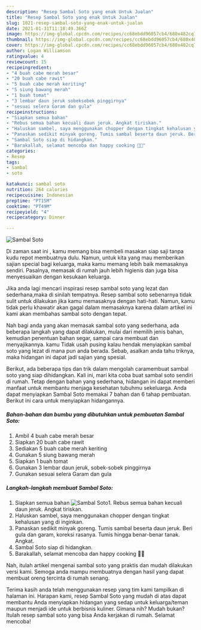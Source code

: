 ```yaml
---
description: "Resep Sambal Soto yang enak Untuk Jualan"
title: "Resep Sambal Soto yang enak Untuk Jualan"
slug: 1021-resep-sambal-soto-yang-enak-untuk-jualan
date: 2021-01-31T11:18:49.366Z
image: https://img-global.cpcdn.com/recipes/cc68ebdd96057cb4/680x482cq70/sambal-soto-foto-resep-utama.jpg
thumbnail: https://img-global.cpcdn.com/recipes/cc68ebdd96057cb4/680x482cq70/sambal-soto-foto-resep-utama.jpg
cover: https://img-global.cpcdn.com/recipes/cc68ebdd96057cb4/680x482cq70/sambal-soto-foto-resep-utama.jpg
author: Logan Williamson
ratingvalue: 4
reviewcount: 15
recipeingredient:
- "4 buah cabe merah besar"
- "20 buah cabe rawit"
- "5 buah cabe merah keriting"
- "5 siung bawang merah"
- "1 buah tomat"
- "3 lembar daun jeruk sobeksobek pinggirnya"
- "sesuai selera Garam dan gula"
recipeinstructions:
- "Siapkan semua bahan"
- "Rebus semua bahan kecuali daun jeruk. Angkat tiriskan."
- "Haluskan sambel, saya menggunakan chopper dengan tingkat kehalusan yang di inginkan."
- "Panaskan sedikit minyak goreng. Tumis sambal beserta daun jeruk. Beri gula dan garam, koreksi rasanya. Tumis hingga benar-benar tanak. Angkat."
- "Sambal Soto siap di hidangkan."
- "Barakallah, selamat mencoba dan happy cooking 🤗😘"
categories:
- Resep
tags:
- sambal
- soto

katakunci: sambal soto 
nutrition: 264 calories
recipecuisine: Indonesian
preptime: "PT15M"
cooktime: "PT49M"
recipeyield: "4"
recipecategory: Dinner

---
```



![Sambal Soto](https://img-global.cpcdn.com/recipes/cc68ebdd96057cb4/680x482cq70/sambal-soto-foto-resep-utama.jpg)

Di zaman  saat ini , kamu memang bisa membeli masakan siap saji tanpa kudu repot membuatnya dulu. Namun, untuk kita yang mau memberikan sajian special bagi keluarga, maka kamu memang lebih baik memasaknya sendiri. Pasalnya, memasak di rumah jauh lebih higienis dan juga bisa menyesuaikan dengan kesukaan keluarga.

Jika anda lagi mencari inspirasi resep sambal soto yang lezat dan sederhana,maka di sinilah tempatnya. Resep sambal soto  sebenarnya tidak sulit untuk dilakukan jika kamu memasaknya dengan hati-hati. Namun, kamu tidak perlu khawatir akan gagal dalam memasaknya 
karena dalam artikel ini kami akan membahas sambal soto dengan tepat.  



Nah bagi anda yang akan memasak sambal soto yang sederhana, ada beberapa langkah yang dapat dilakukan, mulai dari memilih jenis bahan, kemudian penentuan bahan segar, sampai cara membuat dan menyajikannya. kamu Tidak usah pusing kalau hendak menyiapkan sambal soto yang lezat di mana pun anda berada. Sebab, asalkan anda  tahu triknya, maka hidangan ini dapat jadi sajian yang spesial.

Berikut, ada beberapa tips dan trik dalam mengolah caramembuat sambal soto yang siap dihidangkan. Kali ini, mari kita coba buat sambal soto sendiri di rumah. Tetap dengan bahan yang sederhana, hidangan ini dapat memberi manfaat untuk membantu menjaga kesehatan tubuhmu sekeluarga. Anda dapat menyiapkan Sambal Soto memakai 7 bahan dan 6 tahap pembuatan. Berikut ini cara untuk menyiapkan hidangannya.

<!--inarticleads1-->

##### Bahan-bahan dan bumbu yang dibutuhkan untuk pembuatan Sambal Soto:

1. Ambil 4 buah cabe merah besar
1. Siapkan 20 buah cabe rawit
1. Sediakan 5 buah cabe merah keriting
1. Gunakan 5 siung bawang merah
1. Siapkan 1 buah tomat
1. Gunakan 3 lembar daun jeruk, sobek-sobek pinggirnya
1. Gunakan sesuai selera Garam dan gula




<!--inarticleads2-->

##### Langkah-langkah membuat Sambal Soto:

1. Siapkan semua bahan
<img src="https://img-global.cpcdn.com/steps/d7d6b0bb301cf6fe/160x128cq70/sambal-soto-langkah-memasak-1-foto.jpg" alt="Sambal Soto">1. Rebus semua bahan kecuali daun jeruk. Angkat tiriskan.
1. Haluskan sambel, saya menggunakan chopper dengan tingkat kehalusan yang di inginkan.
1. Panaskan sedikit minyak goreng. Tumis sambal beserta daun jeruk. Beri gula dan garam, koreksi rasanya. Tumis hingga benar-benar tanak. Angkat.
1. Sambal Soto siap di hidangkan.
1. Barakallah, selamat mencoba dan happy cooking 🤗😘




Nah, itulah artikel mengenai  sambal soto  yang praktis dan mudah dilakukan versi kami. Semoga anda mampu membuatnya dengan hasil yang dapat membuat oreng tercinta di rumah senang. 

Terima kasih anda telah menggunakan resep yang tim kami tampilkan di halaman ini. Harapan kami, resep  Sambal Soto yang mudah di atas dapat membantu Anda menyiapkan hidangan yang sedap untuk keluarga/teman maupun menjadi ide untuk berbisnis kuliner. Gimana nih? Mudah bukan? Itulah resep sambal soto yang bisa Anda kerjakan di rumah. Selamat mencoba!

